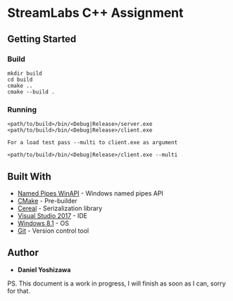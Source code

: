 # StreamLabs C++ Assignment

## Getting Started

### Build

```
mkdir build
cd build
cmake ..
cmake --build .
```

### Running
```
<path/to/build>/bin/<Debug|Release>/server.exe
<path/to/build>/bin/<Debug|Release>/client.exe
```

	For a load test pass --multi to client.exe as argument

```
<path/to/build>/bin/<Debug|Release>/client.exe --multi
```

## Built With

* [Named Pipes WinAPI](https://docs.microsoft.com/en-us/windows/desktop/ipc/using-pipes) - Windows named pipes API
* [CMake](https://cmake.org/) - Pre-builder
* [Cereal](https://uscilab.github.io/cereal/) - Serizalization library
* [Visual Studio 2017](https://visualstudio.microsoft.com/pt-br/?rr=https%3A%2F%2Fwww.google.com.br%2F) - IDE
* [Windows 8.1](https://www.microsoft.com/) - OS
* [Git](https://git-scm.com/) - Version control tool

## Author

* **Daniel Yoshizawa**

PS. This document is a work in progress, I will finish as soon as I can, sorry for that.
